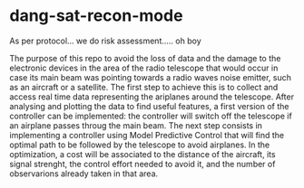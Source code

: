 # dang-sat-recon-mode
As per protocol... we do risk assessment..... oh boy



The purpose of this repo to avoid the loss of data and the damage to the electronic devices in the area of the radio telescope that would occur in case its main beam was pointing towards a radio waves noise emitter, such as an aircraft or a satellite. The first step to achieve this is to collect and access real time data representing the ariplanes around the telescope. After analysing and plotting the data to find useful features, a first version of the controller can be implemented: the controller will switch off the telescope if an airplane passes throug the main beam. The next step consists in implementing a controller using Model Predictive Control that will find the optimal path to be followed by the telescope to avoid airplanes. In the optimization, a cost will be associated to the distance of the aircraft, its signal strenght, the control effort needed to avoid it, and the number of observarions already taken in that area.


